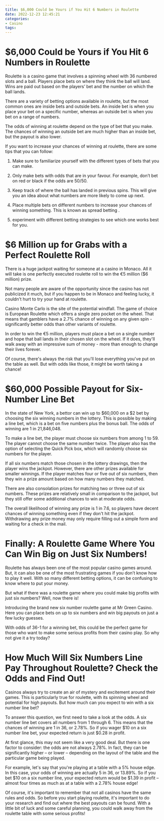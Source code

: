 ```yaml
---
title: $6,000 Could be Yours if You Hit 6 Numbers in Roulette
date: 2022-12-23 12:45:21
categories:
- Casino
tags:
---
```



#  $6,000 Could be Yours if You Hit 6 Numbers in Roulette

 Roulette is a casino game that involves a spinning wheel with 36 numbered slots and a ball. Players place bets on where they think the ball will land. Wins are paid out based on the players’ bet and the number on which the ball lands.

There are a variety of betting options available in roulette, but the most common ones are inside bets and outside bets. An inside bet is when you place your bet on a specific number, whereas an outside bet is when you bet on a range of numbers.

The odds of winning at roulette depend on the type of bet that you make. The chances of winning an outside bet are much higher than an inside bet, but the payout is also lower.

If you want to increase your chances of winning at roulette, there are some tips that you can follow:

1. Make sure to familiarize yourself with the different types of bets that you can make.

2. Only make bets with odds that are in your favour. For example, don’t bet on red or black if the odds are 50/50.

3. Keep track of where the ball has landed in previous spins. This will give you an idea about what numbers are more likely to come up next.

4. Place multiple bets on different numbers to increase your chances of winning something. This is known as spread betting .

5. experiment with different betting strategies to see which one works best for you.

#  $6 Million up for Grabs with a Perfect Roulette Roll

There is a huge jackpot waiting for someone at a casino in Monaco. All it will take is one perfectly executed roulette roll to win the €5 million ($6 million) prize.

Not many people are aware of the opportunity since the casino has not publicized it much, but if you happen to be in Monaco and feeling lucky, it couldn't hurt to try your hand at roulette.

Casino Monte Carlo is the site of the potential windfall. The game of choice is European Roulette which offers a single zero pocket on the wheel. That means that gamblers have a 2.7% chance of winning on any given spin - significantly better odds than other variants of roulette.

In order to win the €5 million, players must place a bet on a single number and hope that ball lands in their chosen slot on the wheel. If it does, they'll walk away with an impressive sum of money - more than enough to change their lives forever.

Of course, there's always the risk that you'll lose everything you've put on the table as well. But with odds like those, it might be worth taking a chance!

#  $60,000 Possible Payout for Six-Number Line Bet

In the state of New York, a bettor can win up to $60,000 on a $2 bet by choosing the six winning numbers in the lottery. This is possible by making a line bet, which is a bet on five numbers plus the bonus ball. The odds of winning are 1 in 21,846,048.

To make a line bet, the player must choose six numbers from among 1 to 59. The player cannot choose the same number twice. The player also has the option of selecting the Quick Pick box, which will randomly choose six numbers for the player.

If all six numbers match those chosen in the lottery drawings, then the player wins the jackpot. However, there are other prizes available for smaller winnings. If the player matches four or five out of six numbers, then they win a prize amount based on how many numbers they matched.

There are also consolation prizes for matching two or three out of six numbers. These prizes are relatively small in comparison to the jackpot, but they still offer some additional chances to win at moderate odds.

The overall likelihood of winning any prize is 1 in 7.6, so players have decent chances of winning something even if they don't hit the jackpot. Withdrawing any prize money may only require filling out a simple form and waiting for a check in the mail.

#  Finally: A Roulette Game Where You Can Win Big on Just Six Numbers!

 Roulette has always been one of the most popular casino games around. But, it can also be one of the most frustrating games if you don’t know how to play it well. With so many different betting options, it can be confusing to know where to put your money.

But what if there was a roulette game where you could make big profits with just six numbers? Well, now there is!

Introducing the brand new six number roulette game at Mr Green Casino. Here you can place bets on up to six numbers and win big payouts on just a few lucky guesses.

With odds of 36-1 for a winning bet, this could be the perfect game for those who want to make some serious profits from their casino play. So why not give it a try today?

#  How Much Will Six Numbers Line Pay Throughout Roulette? Check the Odds and Find Out!

 Casinos always try to create an air of mystery and excitement around their games. This is particularly true for roulette, with its spinning wheel and potential for high payouts. But how much can you expect to win with a six number line bet?

To answer this question, we first need to take a look at the odds. A six number line bet covers all numbers from 1 through 6. This means that the chances of winning are 1 in 36, or 2.78%. So if you wager $10 on a six number line bet, your expected return is just $0.28 in profit.

At first glance, this may not seem like a very good deal. But there is one factor to consider: the odds are not always 2.78%. In fact, they can be significantly higher – or lower – depending on the layout of the table and the particular game being played.

For example, let's say that you're playing at a table with a 5% house edge. In this case, your odds of winning are actually 5 in 36, or 13.89%. So if you bet $10 on a six number line, your expected return would be $1.39 in profit – almost four times as much as at a table with a 2.78% house edge!

Of course, it's important to remember that not all casinos have the same rules and odds. So before you start playing roulette, it's important to do your research and find out where the best payouts can be found. With a little bit of luck and some careful planning, you could walk away from the roulette table with some serious profits!